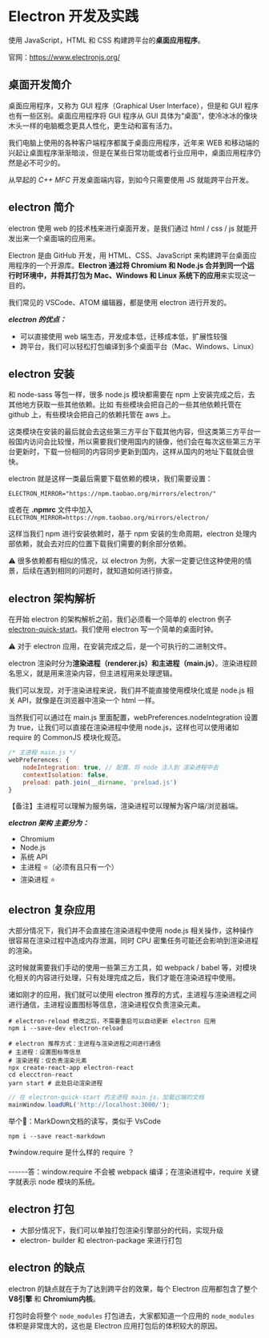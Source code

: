 # Electron 开发及实践

使用 JavaScript，HTML 和 CSS 构建跨平台的**桌面应用程序**。

官网：<https://www.electronjs.org/>

## 桌面开发简介

桌面应用程序，又称为 GUI 程序（Graphical User Interface），但是和 GUI 程序也有一些区别。桌面应用程序将 GUI 程序从 GUI 具体为“桌面”，使冷冰冰的像块木头一样的电脑概念更具人性化，更生动和富有活力。

我们电脑上使用的各种客户端程序都属于桌面应用程序，近年来 WEB 和移动端的兴起让桌面程序渐渐暗淡，但是在某些日常功能或者行业应用中，桌面应用程序仍然是必不可少的。

从早起的 *C++ MFC* 开发桌面端内容，到如今只需要使用 JS 就能跨平台开发。

## electron 简介

electron 使用 web 的技术栈来进行桌面开发，是我们通过 html / css / js 就能开发出来一个桌面端的应用来。

Electron 是由 GitHub 开发，用 HTML、CSS、JavaScript 来构建跨平台桌面应用程序的一个开源库。**Electron 通过将 Chromium 和 Node.js 合并到同一个运行时环境中，并将其打包为 Mac、Windows 和 Linux 系统下的应用**来实现这一目的。

我们常见的 VSCode、ATOM 编辑器，都是使用 electron 进行开发的。

***electron 的优点：***

* 可以直接使用 web 端生态，开发成本低，迁移成本低，扩展性较强
* 跨平台，我们可以轻松打包编译到多个桌面平台（Mac、Windows、Linux）

## electron 安装

和 node-sass 等包一样，很多 node.js 模块都需要在 npm 上安装完成之后，去其他地方获取一些其他依赖。比如 有些模块会把自己的一些其他依赖托管在 github 上，有些模块会把自己的依赖托管在 aws 上。

这类模块在安装的最后就会去这些第三方平台下载其他内容，但这类第三方平台一般国内访问会比较慢，所以需要我们使用国内的镜像，他们会在每次这些第三方平台更新时，下载一份相同的内容同步更新到国内，这样从国内的地址下载就会很快。

electron 就是这样一类最后需要下载依赖的模块，我们需要设置：

```shell
ELECTRON_MIRROR="https://npm.taobao.org/mirrors/electron/"
```

或者在 **.npmrc** 文件中加入 `ELECTRON_MIRROR=https://npm.taobao.org/mirrors/electron/`

这样当我们 npm 进行安装依赖时，基于 npm 安装的生命周期，electron 处理内部依赖，就会去对应的位置下载我们需要的剩余部分依赖。

⚠️ 很多依赖都有相似的情况，以 electron 为例，大家一定要记住这种使用的情景，后续在遇到相同的问题时，就知道如何进行排查。

## electron 架构解析

在开始 electron 的架构解析之前，我们必须看一个简单的 electron 例子 [electron-quick-start](https://github.com/electron/electron-quick-start)。我们使用 electron 写一个简单的桌面时钟。

⚠️ 对于 electron 应用，在安装完成之后，是一个可执行的二进制文件。

electron 渲染时分为**渲染进程（renderer.js）**和**主进程（main.js）**。渲染进程顾名思义，就是用来渲染内容，但主进程用来处理逻辑。

我们可以发现，对于渲染进程来说，我们并不能直接使用模块化或是 node.js 相关 API，就像是在浏览器中渲染一个 html 一样。

当然我们可以通过在 main.js 里面配置，webPreferences.nodeIntegration 设置为 true，让我们可以直接在渲染进程中使用 node.js，这样也可以使用诸如 require 的 CommonJS 模块化规范。

```js
/* 主进程 main.js */
webPreferences: {
    nodeIntegration: true, // 配置，将 node 注入到 渲染进程中去
    contextIsolation: false,
    preload: path.join(__dirname, 'preload.js')
}
```

【备注】主进程可以理解为服务端，渲染进程可以理解为客户端/浏览器端。

***electron 架构 主要分为：***

* Chromium
* Node.js
* 系统 API
* 主进程 ⭐️（必须有且只有一个）
* 渲染进程 ⭐️

## electron 复杂应用

大部分情况下，我们并不会直接在渲染进程中使用 node.js 相关操作，这种操作很容易在渲染过程中造成内存泄漏，同时 CPU 密集任务可能还会影响到渲染进程的渲染。

这时候就需要我们手动的使用一些第三方工具，如 webpack / babel 等，对模块化相关的内容进行处理，只有处理完成之后，我们才能在渲染进程中使用。

诸如刚才的应用，我们就可以使用 electron 推荐的方式，主进程与渲染进程之间进行通信，主进程设置图标等信息，渲染进程仅负责渲染元素。

```shell
# electron-reload 修改之后，不需要重启可以自动更新 electron 应用
npm i --save-dev electron-reload
```

```shell
# electron 推荐方式：主进程与渲染进程之间进行通信
# 主进程：设置图标等信息
# 渲染进程：仅负责渲染元素
npx create-react-app electron-react
cd elecctron-react
yarn start # 此处启动渲染进程
```

```js
// 在 electron-quick-start 的主进程 main.js，加载远端的文档
mainWindow.loadURL('http://localhost:3000/');
```

举个🌰：MarkDown文档的读写，类似于 VsCode

```shell
npm i --save react-markdown
```

❓window.require 是什么样的 require ？

------答：window.require 不会被 webpack 编译；在渲染进程中，require 关键字就表示 node 模块的系统。

## electron 打包

* 大部分情况下，我们可以单独打包渲染引擎部分的代码，实现升级
* electron- builder 和 electron-package 来进行打包

## electron 的缺点

electron 的缺点就在于为了达到跨平台的效果，每个 Electron 应用都包含了整个 **V8引擎** 和 **Chromium内核**。

打包时会将整个 `node_modules` 打包进去，大家都知道一个应用的  `node_modules` 体积是非常庞大的，这也是 Electron 应用打包后的体积较大的原因。
